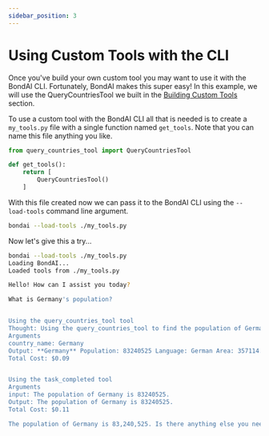 ```yaml
---
sidebar_position: 3
---
```


# Using Custom Tools with the CLI

Once you've build your own custom tool you may want to use it with the BondAI CLI. Fortunately, BondAI makes this super easy! In this example, we will use the QueryCountriesTool we built in the [Building Custom Tools](./custom-tool) section.

To use a custom tool with the BondAI CLI all that is needed is to create a `my_tools.py` file with a single function named `get_tools`. Note that you can name this file anything you like.

```python
from query_countries_tool import QueryCountriesTool

def get_tools():
    return [
        QueryCountriesTool()
    ]
```

With this file created now we can pass it to the BondAI CLI using the `--load-tools` command line argument.

```bash
bondai --load-tools ./my_tools.py
```

Now let's give this a try...

```bash
bondai --load-tools ./my_tools.py
Loading BondAI...
Loaded tools from ./my_tools.py

Hello! How can I assist you today?

What is Germany's population?


Using the query_countries_tool tool
Thought: Using the query_countries_tool to find the population of Germany.
Arguments
country_name: Germany
Output: **Germany** Population: 83240525 Language: German Area: 357114.0 Currency: EUR Region: Europe Sub...
Total Cost: $0.09


Using the task_completed tool
Arguments
input: The population of Germany is 83240525.
Output: The population of Germany is 83240525.
Total Cost: $0.11

The population of Germany is 83,240,525. Is there anything else you need assistance with?
```